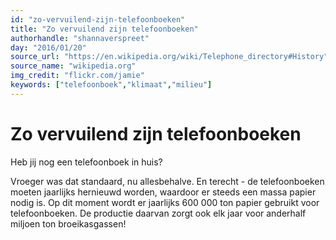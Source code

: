 ```yaml
---
id: "zo-vervuilend-zijn-telefoonboeken"
title: "Zo vervuilend zijn telefoonboeken"
authorhandle: "shannaverspreet"
day: "2016/01/20"
source_url: "https://en.wikipedia.org/wiki/Telephone_directory#History"
source_name: "wikipedia.org"
img_credit: "flickr.com/jamie"
keywords: ["telefoonboek","klimaat","milieu"]
---
```

# Zo vervuilend zijn telefoonboeken
Heb jij nog een telefoonboek in huis?

Vroeger was dat standaard, nu allesbehalve. En terecht - de telefoonboeken moeten jaarlijks hernieuwd worden, waardoor er steeds een massa papier nodig is. Op dit moment wordt er jaarlijks 600 000 ton papier gebruikt voor telefoonboeken. De productie daarvan zorgt ook elk jaar voor anderhalf miljoen ton broeikasgassen!